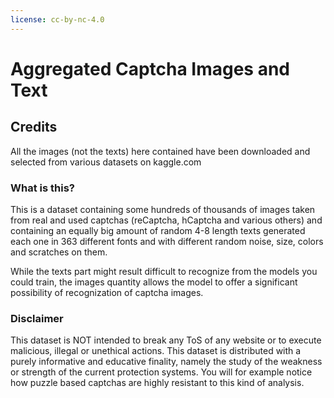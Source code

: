 ```yaml
---
license: cc-by-nc-4.0
---
```


# Aggregated Captcha Images and Text

## Credits

All the images (not the texts) here contained have been downloaded and selected from various datasets on kaggle.com

### What is this?

This is a dataset containing some hundreds of thousands of images taken from real and used captchas (reCaptcha, hCaptcha and various others) and containing an equally big amount of random 4-8 length texts generated each one in 363 different fonts and with different random noise, size, colors and scratches on them.

While the texts part might result difficult to recognize from the models you could train, the images quantity allows the model to offer a significant possibility of recognization of captcha images.

### Disclaimer

This dataset is NOT intended to break any ToS of any website or to execute malicious, illegal or unethical actions. This dataset is distributed with a purely informative and educative finality, namely the study of the weakness or strength of the current protection systems.
You will for example notice how puzzle based captchas are highly resistant to this kind of analysis.